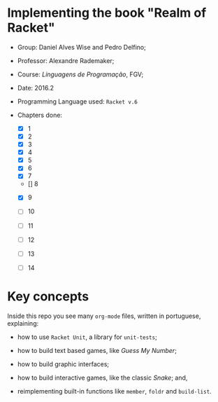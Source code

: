 Implementing the book "Realm of Racket"
===

+ Group: Daniel Alves Wise and Pedro Delfino;

+ Professor: Alexandre Rademaker;

+ Course: _Linguagens de Programação_, FGV;

+ Date: 2016.2

+ Programming Language used: ```Racket v.6```

+ Chapters done:

  - [X] 1
  - [X] 2
  - [X] 3
  - [X] 4
  - [X] 5
  - [X] 6
  - [X] 7
  - [] 8
  - [X] 9
  - [ ] 10
  - [ ] 11
  - [ ] 12
  - [ ] 13
  - [ ] 14


Key concepts
===

Inside this repo you see many ```org-mode``` files, written in portuguese, explaining:

+ how to use ```Racket Unit```, a library for ```unit-tests```;

+ how to build text based games, like _Guess My Number_;

+ how to build graphic interfaces;

+ how to build interactive games, like the classic _Snake_; and,

+ reimplementing built-in functions like ```member```, ```foldr``` and ```build-list```.
